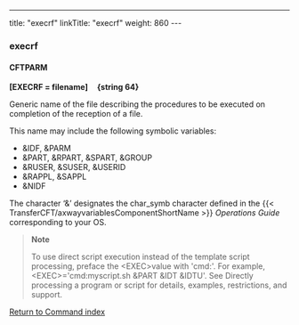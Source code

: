 ---
title: "execrf"
linkTitle: "execrf"
weight: 860
---<span id="execrf"></span>

### execrf

<span id="execrf_CFTPARM"></span>

#### CFTPARM

****[EXECRF = filename]     {string 64}****

Generic name of the file describing the procedures to be executed on
completion of the reception of a file.

This name may include the following symbolic variables:

* &IDF, &PARM
* &PART, &RPART,
    &SPART, &GROUP
* &RUSER, &SUSER,
    &USERID
* &RAPPL, &SAPPL
* &NIDF

The character ‘&’ designates the char_symb character defined in
the {{< TransferCFT/axwayvariablesComponentShortName  >}} *Operations Guide* corresponding to your OS.

> **Note**
>
> To use direct script execution instead of the template script processing, preface the &lt;EXEC>value with 'cmd:'. For example, &lt;EXEC>='cmd:myscript.sh &PART &IDT &IDTU'. See Directly processing a program or script for details, examples, restrictions, and support.

[Return to Command index](../../)
